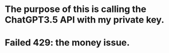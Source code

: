 # The purpose of this is calling the ChatGPT3.5 API with my private key.
# Failed 429: the money issue.

